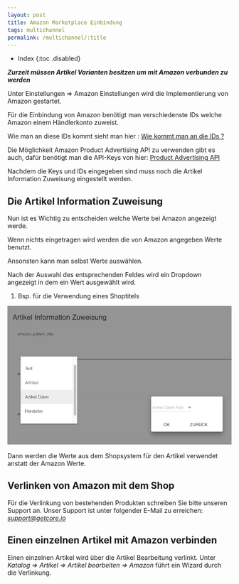 ```yaml
---
layout: post
title: Amazon Marketplace Einbindung
tags: multichannel
permalink: /multichannel/:title
---
```


+ Index
{:toc .disabled}

***Zurzeit  müssen Artikel Varianten besitzen um mit Amazon verbunden zu werden***

Unter Einstellungen => Amazon Einstellungen wird die Implementierung von Amazon gestartet.

Für die Einbindung von Amazon benötigt man verschiedenste IDs welche Amazon einem Händlerkonto zuweist.

Wie man an diese IDs kommt sieht man hier : [Wie kommt man an die IDs ?][1]

Die Möglichkeit Amazon Product Advertising API zu verwenden gibt es auch, dafür benötigt man die API-Keys von hier: [Product Advertising API][2]

Nachdem die Keys und IDs eingegeben sind muss noch die Artikel Information Zuweisung eingestellt werden.

## Die Artikel Information Zuweisung

Nun ist es Wichtig zu entscheiden welche Werte bei Amazon angezeigt werde.

Wenn nichts eingetragen wird werden die von Amazon angegeben Werte benutzt.

Ansonsten kann man selbst Werte auswählen.

Nach der Auswahl des entsprechenden Feldes wird ein Dropdown angezeigt in dem ein Wert ausgewählt wird.

1. Bsp. für die Verwendung eines Shoptitels

![dropdown][img1]

Dann werden die Werte aus dem Shopsystem für den Artikel verwendet anstatt der Amazon Werte.

## Verlinken von Amazon mit dem Shop

Für die Verlinkung von bestehenden Produkten schreiben Sie bitte unseren Support an.
Unser Support ist unter folgender E-Mail zu erreichen: *support@getcore.io*

## Einen einzelnen Artikel mit Amazon verbinden

Einen einzelnen Artikel wird über die Artikel Bearbeitung verlinkt. Unter  *Katalog => Artikel => Artikel bearbeiten => Amazon* führt ein Wizard durch  die Verlinkung.


[1]: https://developer.amazonservices.de/gp/mws/faq.html
[2]: https://partnernet.amazon.de/gp/advertising/api/detail/main.html
[img1]: /img/multichannel/amazon_dropdown.png
